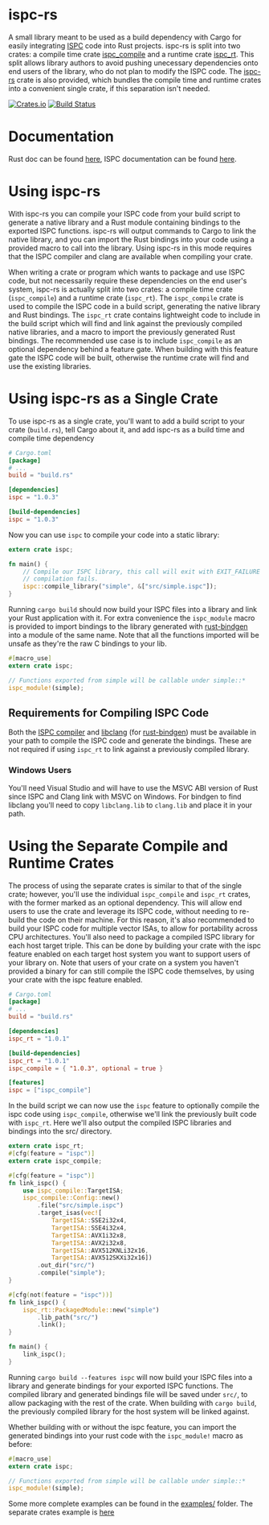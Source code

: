 # ispc-rs

A small library meant to be used as a build dependency with Cargo for easily
integrating [ISPC](https://ispc.github.io/) code into Rust projects.
ispc-rs is split into two crates: a compile time crate [ispc\_compile](https://crates.io/crates/ispc_compile)
and a runtime crate [ispc\_rt](https://crates.io/crates/ispc_rt). This split allows library authors to
avoid pushing unecessary dependencies onto end users of the library, who do not
plan to modify the ISPC code. The [ispc-rs](https://crates.io/crates/ispc) crate is also provided,
which bundles the compile time and runtime crates into a convenient single
crate, if this separation isn't needed.

[![Crates.io](https://img.shields.io/crates/v/ispc.svg)](https://crates.io/crates/ispc)
[![Build Status](https://travis-ci.org/Twinklebear/ispc-rs.svg?branch=master)](https://travis-ci.org/Twinklebear/ispc-rs)

# Documentation

Rust doc can be found [here](http://www.willusher.io/ispc-rs/ispc), ISPC documentation can
be found [here](https://ispc.github.io).

# Using ispc-rs

With ispc-rs you can compile your ISPC code from your build script to
generate a native library and a Rust module containing bindings to
the exported ISPC functions. ispc-rs will output commands to Cargo to link
the native library, and you can import the Rust bindings into your code using
a provided macro to call into the library. Using ispc-rs in this mode
requires that the ISPC compiler and clang are available when compiling your
crate.

When writing a crate or program which wants to package and use ISPC
code, but not necessarily require these dependencies on the end user's system,
ispc-rs is actually split into two crates: a compile time crate (`ispc_compile`)
and a runtime crate (`ispc_rt`). The `ispc_compile` crate is used to compile
the ISPC code in a build script, generating the native library and Rust bindings.
The `ispc_rt` crate contains lightweight code to include in the build script
which will find and link against the previously compiled native libraries,
and a macro to import the previously generated Rust bindings. The recommended
use case is to include `ispc_compile` as an optional dependency behind a feature
gate. When building with this feature gate the ISPC code will be built, otherwise
the runtime crate will find and use the existing libraries.

# Using ispc-rs as a Single Crate

To use ispc-rs as a single crate, you'll want to add a build script to your
crate (`build.rs`), tell Cargo about it, and add ispc-rs as a build time and
compile time dependency

```toml
# Cargo.toml
[package]
# ...
build = "build.rs"

[dependencies]
ispc = "1.0.3"

[build-dependencies]
ispc = "1.0.3"
```

Now you can use `ispc` to compile your code into a static library:

```rust
extern crate ispc;

fn main() {
    // Compile our ISPC library, this call will exit with EXIT_FAILURE if
    // compilation fails.
    ispc::compile_library("simple", &["src/simple.ispc"]);
}
```

Running `cargo build` should now build your ISPC files into a library and link your Rust
application with it. For extra convenience the `ispc_module` macro is provided to import
bindings to the library generated with [rust-bindgen](https://github.com/crabtw/rust-bindgen)
into a module of the same name. Note that all the functions imported will be unsafe as they're
the raw C bindings to your lib.

```rust
#[macro_use]
extern crate ispc;

// Functions exported from simple will be callable under simple::*
ispc_module!(simple);
```

## Requirements for Compiling ISPC Code

Both the [ISPC compiler](https://ispc.github.io/) and [libclang](http://clang.llvm.org/)
(for [rust-bindgen](https://github.com/crabtw/rust-bindgen)) must be available in your path
to compile the ISPC code and generate the bindings. These are not required if using `ispc_rt`
to link against a previously compiled library.

### Windows Users

You'll need Visual Studio and will have to use the MSVC ABI version of Rust since ISPC
and Clang link with MSVC on Windows. For bindgen to find libclang you'll need to copy
`libclang.lib` to `clang.lib` and place it in your path.


# Using the Separate Compile and Runtime Crates

The process of using the separate crates is similar to that of the single crate;
however, you'll use the individual `ispc_compile` and `ispc_rt` crates, with the
former marked as an optional dependency. This will allow end users to use the
crate and leverage its ISPC code, without needing to re-build the code on their
machine. For this reason, it's also recommended to build your ISPC code for multiple
vector ISAs, to allow for portability across CPU architectures. You'll also need
to package a compiled ISPC library for each host target triple. This can
be done by building your crate with the ispc feature enabled on each target
host system you want to support users of your library on. Note that users
of your crate on a system you haven't provided a binary for can still compile the ISPC
code themselves, by using your crate with the ispc feature enabled.

```toml
# Cargo.toml
[package]
# ...
build = "build.rs"

[dependencies]
ispc_rt = "1.0.1"

[build-dependencies]
ispc_rt = "1.0.1"
ispc_compile = { "1.0.3", optional = true }

[features]
ispc = ["ispc_compile"]
```

In the build script we can now use the `ispc` feature to optionally
compile the ispc code using `ispc_compile`, otherwise we'll link the
previously built code with `ispc_rt`. Here we'll also output the
compiled ISPC libraries and bindings into the src/ directory.

```rust
extern crate ispc_rt;
#[cfg(feature = "ispc")]
extern crate ispc_compile;

#[cfg(feature = "ispc")]
fn link_ispc() {
    use ispc_compile::TargetISA;
    ispc_compile::Config::new()
        .file("src/simple.ispc")
        .target_isas(vec![
            TargetISA::SSE2i32x4,
            TargetISA::SSE4i32x4,
            TargetISA::AVX1i32x8,
            TargetISA::AVX2i32x8,
            TargetISA::AVX512KNLi32x16,
            TargetISA::AVX512SKXi32x16])
        .out_dir("src/")
        .compile("simple");
}

#[cfg(not(feature = "ispc"))]
fn link_ispc() {
    ispc_rt::PackagedModule::new("simple")
        .lib_path("src/")
        .link();
}

fn main() {
    link_ispc();
}
```

Running `cargo build --features ispc` will now build your ISPC files into a library
and generate bindings for your exported ISPC functions. The compiled library and
generated bindings file will be saved under `src/`, to allow packaging with the rest
of the crate. When building with `cargo build`, the previously compiled library
for the host system will be linked against.

Whether building with or without the ispc feature, you can import the generated
bindings into your rust code with the `ispc_module!` macro as before:

```rust
#[macro_use]
extern crate ispc;

// Functions exported from simple will be callable under simple::*
ispc_module!(simple);
```

Some more complete examples can be found in the
[examples/](https://github.com/Twinklebear/ispc-rs/tree/master/examples) folder.
The separate crates example is [here](https://github.com/Twinklebear/ispc-rs/tree/master/examples/simple)


